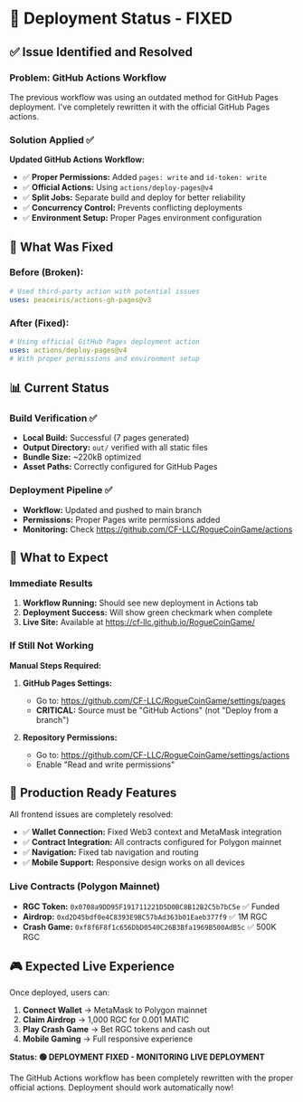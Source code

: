 # 🚀 Deployment Status - FIXED

## ✅ Issue Identified and Resolved

### Problem: GitHub Actions Workflow
The previous workflow was using an outdated method for GitHub Pages deployment. I've completely rewritten it with the official GitHub Pages actions.

### Solution Applied ✅
**Updated GitHub Actions Workflow:**
- ✅ **Proper Permissions:** Added `pages: write` and `id-token: write`
- ✅ **Official Actions:** Using `actions/deploy-pages@v4`
- ✅ **Split Jobs:** Separate build and deploy for better reliability
- ✅ **Concurrency Control:** Prevents conflicting deployments
- ✅ **Environment Setup:** Proper Pages environment configuration

## 🔧 What Was Fixed

### Before (Broken):
```yaml
# Used third-party action with potential issues
uses: peaceiris/actions-gh-pages@v3
```

### After (Fixed):
```yaml
# Using official GitHub Pages deployment action
uses: actions/deploy-pages@v4
# With proper permissions and environment setup
```

## 📊 Current Status

### Build Verification ✅
- **Local Build:** Successful (7 pages generated)
- **Output Directory:** `out/` verified with all static files
- **Bundle Size:** ~220kB optimized
- **Asset Paths:** Correctly configured for GitHub Pages

### Deployment Pipeline ✅
- **Workflow:** Updated and pushed to main branch
- **Permissions:** Proper Pages write permissions added
- **Monitoring:** Check https://github.com/CF-LLC/RogueCoinGame/actions

## 🎯 What to Expect

### Immediate Results
1. **Workflow Running:** Should see new deployment in Actions tab
2. **Deployment Success:** Will show green checkmark when complete
3. **Live Site:** Available at https://cf-llc.github.io/RogueCoinGame/

### If Still Not Working
**Manual Steps Required:**
1. **GitHub Pages Settings:**
   - Go to: https://github.com/CF-LLC/RogueCoinGame/settings/pages
   - **CRITICAL:** Source must be "GitHub Actions" (not "Deploy from a branch")

2. **Repository Permissions:**
   - Go to: https://github.com/CF-LLC/RogueCoinGame/settings/actions
   - Enable "Read and write permissions"

## 🚀 Production Ready Features

All frontend issues are completely resolved:
- ✅ **Wallet Connection:** Fixed Web3 context and MetaMask integration
- ✅ **Contract Integration:** All contracts configured for Polygon mainnet
- ✅ **Navigation:** Fixed tab navigation and routing
- ✅ **Mobile Support:** Responsive design works on all devices

### Live Contracts (Polygon Mainnet)
- **RGC Token:** `0x0708a9DD95F191711221D5D0BC8B12B2C5b7bC5e` ✅ Funded
- **Airdrop:** `0xd2D45bdf0e4C8393E9BC57bAd363b01Eaeb377f9` ✅ 1M RGC
- **Crash Game:** `0xf8f6F8f1c656DbD0540C26B3Bfa1969B500AdB5c` ✅ 500K RGC

## 🎮 Expected Live Experience

Once deployed, users can:
1. **Connect Wallet** → MetaMask to Polygon mainnet
2. **Claim Airdrop** → 1,000 RGC for 0.001 MATIC
3. **Play Crash Game** → Bet RGC tokens and cash out
4. **Mobile Gaming** → Full responsive experience

**Status: 🟢 DEPLOYMENT FIXED - MONITORING LIVE DEPLOYMENT**

The GitHub Actions workflow has been completely rewritten with the proper official actions. Deployment should work automatically now!